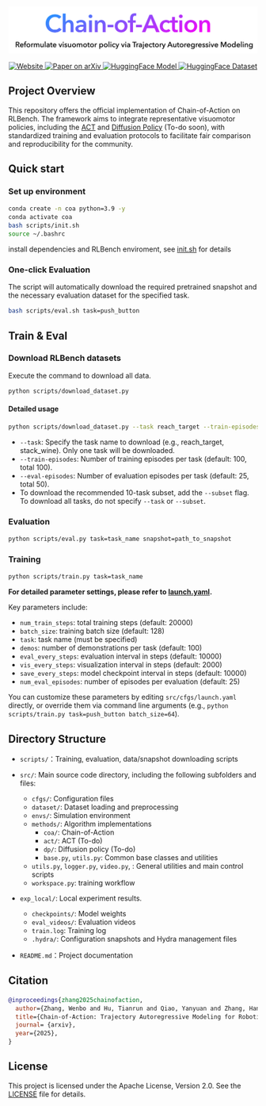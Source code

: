 <p align="center">
  <img src="assets/logo.png" alt="Project Logo" width="640"/>
</p>

<p align="center">
  <a href="https://chain-of-action.github.io/">
    <img
      src="https://img.shields.io/badge/Website-Visit-0A66C2?logo=safari&logoColor=white"
      alt="Website"
    />
  </a>
  <a href="https://arxiv.org/pdf/2506.09990">
    <img
      src="https://img.shields.io/badge/Paper-arXiv-red?logo=arxiv&logoColor=red"
      alt="Paper on arXiv"
    />
  </a>
  <a href="https://huggingface.co/Solomonz/Chain-of-Action">
    <img 
        src="https://img.shields.io/badge/HuggingFace-Model-yellow?logo=huggingface&logoColor=yellow" 
        alt="HuggingFace Model"
    />
  </a>
  <a href="https://huggingface.co/datasets/Solomonz/Chain-of-Action">
    <img 
        src="https://img.shields.io/badge/HuggingFace-Data-blue?logo=huggingface&logoColor=blue" 
        alt="HuggingFace Dataset"
    />
  </a>
</p>

## Project Overview
This repository offers the official implementation of Chain-of-Action on RLBench. The framework aims to integrate representative visuomotor policies, including the [ACT](https://github.com/tonyzhaozh/act) and [Diffusion Policy](https://github.com/real-stanford/diffusion_policy) (To-do soon), with standardized training and evaluation protocols to facilitate fair comparison and reproducibility for the community.

## Quick start
### Set up environment
  
   ```bash
   conda create -n coa python=3.9 -y
   conda activate coa
   bash scripts/init.sh
   source ~/.bashrc
   ```

install dependencies and RLBench enviroment, see [init.sh](scripts/init.sh) for details

### One-click Evaluation

The script will automatically download the required pretrained snapshot and the necessary evaluation dataset for the specified task.  

```bash
bash scripts/eval.sh task=push_button
```

## Train & Eval
### Download RLBench datasets

Execute the command to download all data.

```bash
python scripts/download_dataset.py
```

#### Detailed usage

```bash
python scripts/download_dataset.py --task reach_target --train-episodes 100 --eval-episodes 25
```

- `--task`: Specify the task name to download (e.g., reach_target, stack_wine). Only one task will be downloaded.
- `--train-episodes`: Number of training episodes per task (default: 100, total 100).
- `--eval-episodes`: Number of evaluation episodes per task (default: 25, total 50).
- To download the recommended 10-task subset, add the `--subset` flag. To download all tasks, do not specify `--task` or `--subset`.

### Evaluation



  ```bash
  python scripts/eval.py task=task_name snapshot=path_to_snapshot
   ```

### Training

  ```bash
  python scripts/train.py task=task_name 
   ```
   
**For detailed parameter settings, please refer to [launch.yaml](src/cfgs/launch.yaml).**

Key parameters include:

- `num_train_steps`: total training steps (default: 20000)
- `batch_size`: training batch size (default: 128)
- `task`: task name (must be specified)
- `demos`: number of demonstrations per task (default: 100)
- `eval_every_steps`: evaluation interval in steps (default: 10000)
- `vis_every_steps`: visualization interval in steps (default: 2000)
- `save_every_steps`: model checkpoint interval in steps (default: 10000)
- `num_eval_episodes`: number of episodes per evaluation (default: 25)

You can customize these parameters by editing `src/cfgs/launch.yaml` directly, or override them via command line arguments (e.g., `python scripts/train.py task=push_button batch_size=64`).

## Directory Structure
- `scripts/`：Training, evaluation, data/snapshot downloading scripts

- `src/`: Main source code directory, including the following subfolders and files:
  - `cfgs/`: Configuration files
  - `dataset/`: Dataset loading and preprocessing 
  - `envs/`: Simulation environment 
  - `methods/`: Algorithm implementations
    - `coa/`: Chain-of-Action
    - `act/`: ACT (To-do)
    - `dp/`: Diffusion policy (To-do)
    - `base.py`, `utils.py`: Common base classes and utilities
  - `utils.py`, `logger.py`, `video.py`, : General utilities and main control scripts
  - `workspace.py`: training workflow

- `exp_local/`: Local experiment results.
  - `checkpoints/`: Model weights
  - `eval_videos/`: Evaluation videos
  - `train.log`: Training log
  - `.hydra/`: Configuration snapshots and Hydra management files
- `README.md`：Project documentation



## Citation
```bibtex
@inproceedings{zhang2025chainofaction,
  author={Zhang, Wenbo and Hu, Tianrun and Qiao, Yanyuan and Zhang, Hanbo and Qin, Yuchu and Li, Yang and Liu, Jiajun and Kong, Tao and Liu, Lingqiao and Ma, Xiao},
  title={Chain-of-Action: Trajectory Autoregressive Modeling for Robotic Manipulation},
  journal= {arxiv},
  year={2025},
}
```

## License

This project is licensed under the Apache License, Version 2.0. See the [LICENSE](LICENSE) file for details. 
